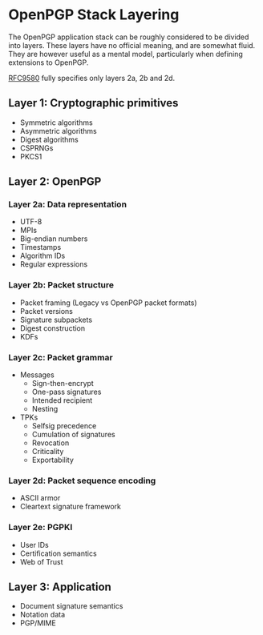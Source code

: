 # OpenPGP Stack Layering

The OpenPGP application stack can be roughly considered to be divided into layers.
These layers have no official meaning, and are somewhat fluid.
They are however useful as a mental model, particularly when defining extensions to OpenPGP.

[RFC9580](https://datatracker.ietf.org/doc/html/draft-ietf-openpgp-crypto-refresh) fully specifies only layers 2a, 2b and 2d.

## Layer 1: Cryptographic primitives

* Symmetric algorithms
* Asymmetric algorithms
* Digest algorithms
* CSPRNGs
* PKCS1

## Layer 2: OpenPGP

### Layer 2a: Data representation

* UTF-8
* MPIs
* Big-endian numbers
* Timestamps
* Algorithm IDs
* Regular expressions

### Layer 2b: Packet structure

* Packet framing (Legacy vs OpenPGP packet formats)
* Packet versions
* Signature subpackets
* Digest construction
* KDFs

### Layer 2c: Packet grammar

* Messages
    * Sign-then-encrypt
    * One-pass signatures
    * Intended recipient
    * Nesting
* TPKs
    * Selfsig precedence
    * Cumulation of signatures
    * Revocation
    * Criticality
    * Exportability

### Layer 2d: Packet sequence encoding

* ASCII armor
* Cleartext signature framework

### Layer 2e: PGPKI

* User IDs
* Certification semantics
* Web of Trust

## Layer 3: Application

* Document signature semantics
* Notation data
* PGP/MIME
